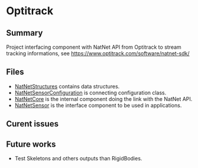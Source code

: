﻿# Optitrack

## Summary
Project interfacing component with NatNet API from Optitrack to stream tracking informations, see https://www.optitrack.com/software/natnet-sdk/

## Files
* [NatNetStructures](src/NatNetStructures.cs) contains data structures.
* [NatNetSensorConfiguration](src/NatNetSensorConfiguration.cs) is connecting configuration class.
* [NatNetCore](src/NatNetCore.cs) is the internal component doing the link with the NatNet API.
* [NatNetSensor](src/NatNetSensor.cs) is the interface component to be used in applications.

## Curent issues

## Future works
* Test Skeletons and others outputs than RigidBodies.
